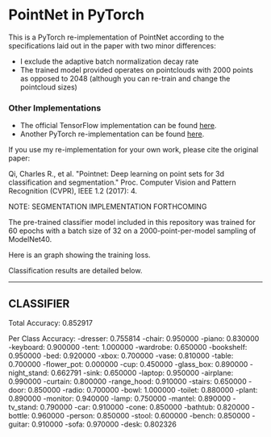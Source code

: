 # PointNet in PyTorch

This is a PyTorch re-implementation of PointNet according to the specifications laid out in the paper with two minor differences:

 * I exclude the adaptive batch normalization decay rate
 * The trained model provided operates on pointclouds with 2000 points as opposed to 2048 (although you can re-train and change the pointcloud sizes)

### Other Implementations
 * The official TensorFlow implementation can be found [here](https://github.com/charlesq34/pointnet).
 * Another PyTorch re-implementation can be found [here](https://github.com/fxia22/pointnet.pytorch).

If you use my re-implementation for your own work, please cite the original paper:

Qi, Charles R., et al. "Pointnet: Deep learning on point sets for 3d classification and segmentation." Proc. Computer Vision and Pattern Recognition (CVPR), IEEE 1.2 (2017): 4.


NOTE: SEGMENTATION IMPLEMENTATION FORTHCOMING


The pre-trained classifier model included in this repository was trained for 60 epochs with a batch size of 32 on a 2000-point-per-model sampling of ModelNet40.

Here is an graph showing the training loss.

Classification results are detailed below.

-----------
CLASSIFIER
-----------

Total Accuracy: 0.852917

Per Class Accuracy:
-dresser: 0.755814
-chair: 0.950000
-piano: 0.830000
-keyboard: 0.900000
-tent: 1.000000
-wardrobe: 0.650000
-bookshelf: 0.950000
-bed: 0.920000
-xbox: 0.700000
-vase: 0.810000
-table: 0.700000
-flower_pot: 0.000000
-cup: 0.450000
-glass_box: 0.890000
-night_stand: 0.662791
-sink: 0.650000
-laptop: 0.950000
-airplane: 0.990000
-curtain: 0.800000
-range_hood: 0.910000
-stairs: 0.650000
-door: 0.850000
-radio: 0.700000
-bowl: 1.000000
-toilet: 0.880000
-plant: 0.890000
-monitor: 0.940000
-lamp: 0.750000
-mantel: 0.890000
-tv_stand: 0.790000
-car: 0.910000
-cone: 0.850000
-bathtub: 0.820000
-bottle: 0.960000
-person: 0.850000
-stool: 0.600000
-bench: 0.850000
-guitar: 0.910000
-sofa: 0.970000
-desk: 0.802326

